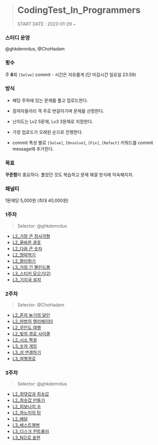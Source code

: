 ># CodingTest_In_Programmers
>START DATE : 2023-01-29 ~ 
>

### 스터디 운영
@ghkdemrdus, @ChoHadam


### 횟수
주 **8**회 `[Solve]` commit - 시간은 자유롭게 (단 마감시간 일요일 23:59)

### 방식

- 해당 주차에 있는 문제를 풀고 업로드한다.

- 참여자들끼리 격 주로 번갈아가며 문제를 선정한다.

- 난이도는 Lv2 5문제, Lv3 3문제로 지정한다.

- 가장 업로드가 오래된 순으로 진행한다.

- commit 특성 별로 `[Solve]`, `[Unsolve]`, `[Fix]`, `[Refact]` 키워드를 commit message에 추가한다.

### 목표

**꾸준함**이 중요하다. 풀었던 것도 복습하고 문제 해결 방식에 익숙해지자.

### 패널티

1문제당 5,000원 (최대 40,000원)

### 1주차
>Selector: @ghkdemrdus

- [L2_가장 큰 정사각형](https://school.programmers.co.kr/learn/courses/30/lessons/12905)
- [L2_올바른 괄호](https://school.programmers.co.kr/learn/courses/30/lessons/12909)
- [L2_다음 큰 숫자](https://school.programmers.co.kr/learn/courses/30/lessons/12911)
- [L2_땅따먹기](https://school.programmers.co.kr/learn/courses/30/lessons/12913)
- [L2_멀리뛰기](https://school.programmers.co.kr/learn/courses/30/lessons/12914)
- [L3_가장 긴 팰린드롬](https://school.programmers.co.kr/learn/courses/30/lessons/12904)
- [L3_스티커 모으기(2)](https://school.programmers.co.kr/learn/courses/30/lessons/12971)
- [L3_기지국 설치](https://school.programmers.co.kr/learn/courses/30/lessons/12979)

### 2주차
>Selector: @ChoHadam
- [L2_혼자 놀기의 달인](https://school.programmers.co.kr/learn/courses/30/lessons/131130)
- [L2_마법의 엘리베이터](https://school.programmers.co.kr/learn/courses/30/lessons/148653)
- [L2_무인도 여행](https://school.programmers.co.kr/learn/courses/30/lessons/154540)
- [L2_빛의 경로 사이클](https://school.programmers.co.kr/learn/courses/30/lessons/86052)
- [L2_시소 짝꿍](https://school.programmers.co.kr/learn/courses/30/lessons/152996)
- [L3_숫자 게임](https://school.programmers.co.kr/learn/courses/30/lessons/12987)
- [L3_섬 연결하기](https://school.programmers.co.kr/learn/courses/30/lessons/42861)
- [L3_여행경로](https://school.programmers.co.kr/learn/courses/30/lessons/43164)

### 3주차
>Selector: @ghkdemrdus

- [L2_최댓값과 최솟값](https://school.programmers.co.kr/learn/courses/30/lessons/12939)
- [L2_최솟값 만들기](https://school.programmers.co.kr/learn/courses/30/lessons/12941)
- [L2_피보나치 수](https://school.programmers.co.kr/learn/courses/30/lessons/12945)
- [L2_하노이의 탑](https://school.programmers.co.kr/learn/courses/30/lessons/12946)
- [L2_배달](https://school.programmers.co.kr/learn/courses/30/lessons/12978)
- [L3_베스트앨범](https://school.programmers.co.kr/learn/courses/30/lessons/42579)
- [L3_디스크 컨트롤러](https://school.programmers.co.kr/learn/courses/30/lessons/42627)
- [L3_N으로 표현](https://school.programmers.co.kr/learn/courses/30/lessons/42895)


